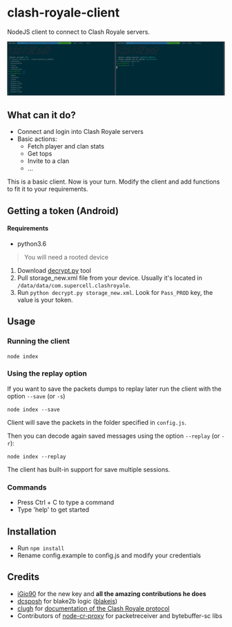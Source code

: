 # clash-royale-client
NodeJS client to connect to Clash Royale servers.

![](https://raw.githubusercontent.com/aperpen/clash-royale-client/master/screenshot.png)

## What can it do?
* Connect and login into Clash Royale servers
* Basic actions:
    - Fetch player and clan stats
    - Get tops
    - Invite to a clan
    - ...

This is a basic client. Now is your turn. Modify the client and add functions to fit it to your requirements.

## Getting a token (Android)
#### Requirements
* python3.6
> You will need a rooted device

1. Download [decrypt.py](https://gist.github.com/aperpen/79600a80bf64a9df40a171324c951212) tool
2. Pull storage_new.xml file from your device. Usually it's located in `/data/data/com.supercell.clashroyale`.
3. Run `python decrypt.py storage_new.xml`. Look for `Pass_PROD` key, the value is your token.

## Usage
### Running the client  
```
node index
```

### Using the replay option
If you want to save the packets dumps to replay later run the client with the option `--save` (or `-s`)
```
node index --save
```
Client will save the packets in the folder specified in `config.js`.

Then you can decode again saved messages using the option `--replay` (or `-r`):
```
node index --replay
```
The client has built-in support for save multiple sessions.

### Commands
- Press Ctrl + C to type a command
- Type 'help' to get started

## Installation
- Run `npm install`
- Rename config.example to config.js and modify your credentials

## Credits
- [iGio90](https://github.com/iGio90) for the new key and **all the amazing contributions he does**
- [dcsposh](https://github.com/dcposch) for blake2b logic ([blakejs](https://github.com/dcposch/blakejs))
- [clugh](https://github.com/clugh) for [documentation of the Clash Royale protocol](https://github.com/clugh/cocdp/wiki/Protocol)
- Contributors of [node-cr-proxy](https://github.com/royale-proxy/node-cr-proxy/) for packetreceiver and bytebuffer-sc libs
